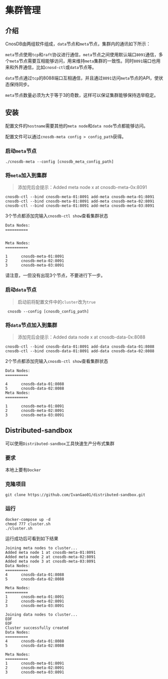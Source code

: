 # 集群管理

## 介绍

CnosDB由两组软件组成，`data`节点和`meta`节点，集群内的通讯如下所示：

`meta`节点使用`tcp`和`raft`协议进行通信，`meta`节点之间使用默认端口`8091`通信，多个`meta`节点需要互相能够访问，用来维持`meta`集群的一致性。同时`8091`端口也用来和外界通信，比如`cnosd-ctl`或`data`节点等。

`data`节点通过`tcp`的8088端口互相通信，并且通过`8091`访问`meta`节点的API，使状态保持同步。

`meta`节点数量必须为大于等于3的奇数，这样可以保证集群能够保持选举稳定。

## 安装

配置文件的`hostname`需要其他的`meta node`和`data node`节点都能够访问。

配置文件可以通过`cnosdb-meta config > config_path`获得。

### 启动`meta`节点

  ```
  ./cnosdb-meta --config [cnosdb_meta_config_path]
  ```

### 将`meta`加入到集群

  > 添加完后会提示：Added meta node x at cnosdb-meta-0x:8091
  
  ```
  cnosdb-ctl --bind cnosdb-meta-01:8091 add-meta cnosdb-meta-01:8091
  cnosdb-ctl --bind cnosdb-meta-01:8091 add-meta cnosdb-meta-02:8091
  cnosdb-ctl --bind cnosdb-meta-01:8091 add-meta cnosdb-meta-03:8091
  ```
  
  3个节点都添加完输入`cnosdb-ctl show`查看集群状态
  
  ```
  Data Nodes:
  ==========
  
  
  Meta Nodes:
  ==========
  
  1      cnosdb-meta-01:8091
  2      cnosdb-meta-02:8091
  3      cnosdb-meta-03:8091
  ```
  
  请注意，一但没有出现3个节点，不要进行下一步。

### 启动`data`节点

  > 启动前将配置文件中的`cluster`改为`true`
  
  ```
   cnosdb --config [cnosdb_config_path]
  ```

### 将`data`节点加入到集群
  
  > 添加完后会提示：Added data node x at cnosdb-data-0x:8088
  
  ```
  cnosdb-ctl --bind cnosdb-data-01:8091 add-data cnosdb-data-01:8088
  cnosdb-ctl --bind cnosdb-data-01:8091 add-data cnosdb-data-02:8088
  ```
  
  2个节点都添加完输入`cnosdb-ctl show`查看集群状态
  
  ```
  Data Nodes:
  ==========
  
  4      cnosdb-data-01:8088
  5      cnosdb-data-02:8088
  Meta Nodes:
  ==========
  
  1      cnosdb-meta-01:8091
  2      cnosdb-meta-02:8091
  3      cnosdb-meta-03:8091
  ```
## Distributed-sandbox

可以使用`Distributed-sandbox`工具快速生产分布式集群

### 要求

本地上要有`Docker`


### 克隆项目

  ```
  git clone https://github.com/IvanGao01/distributed-sandbox.git
  ```
### 运行

  ```
  docker-compose up -d
  chmod 777 cluster.sh
  ./cluster.sh
  ```
  
  运行成功后可看到如下结果
  
  ```
  Joining meta nodes to cluster...
  Added meta node 1 at cnosdb-meta-01:8091
  Added meta node 2 at cnosdb-meta-02:8091
  Added meta node 3 at cnosdb-meta-03:8091
  Data Nodes:
  ==========
  4      cnosdb-data-01:8088
  5      cnosdb-data-02:8088
  
  Meta Nodes:
  ==========
  1      cnosdb-meta-01:8091
  2      cnosdb-meta-02:8091
  3      cnosdb-meta-03:8091
  
  Joining data nodes to cluster...
  EOF
  EOF
  Cluster successfully created
  Data Nodes:
  ==========
  4      cnosdb-data-01:8088
  5      cnosdb-data-02:8088
  
  Meta Nodes:
  ==========
  1      cnosdb-meta-01:8091
  2      cnosdb-meta-02:8091
  3      cnosdb-meta-03:8091
  ```
